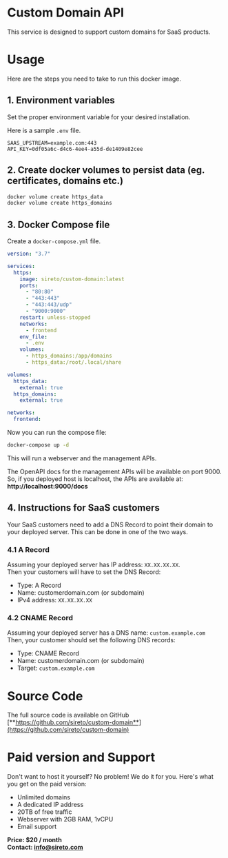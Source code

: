 # Custom Domain API
This service is designed to support custom domains for SaaS products.

# Usage
Here are the steps you need to take to run this docker image.

## 1. Environment variables
Set the proper environment variable for your desired installation.

Here is a sample `.env` file.
```
SAAS_UPSTREAM=example.com:443
API_KEY=0df05a6c-d4c6-4ee4-a55d-de1409e82cee
```

## 2. Create docker volumes to persist data (eg. certificates, domains etc.)
```bash
docker volume create https_data
docker volume create https_domains
```

## 3. Docker Compose file
Create a `docker-compose.yml` file.
```yaml
version: "3.7"

services:
  https:
    image: sireto/custom-domain:latest
    ports:
      - "80:80"
      - "443:443"
      - "443:443/udp"
      - "9000:9000"
    restart: unless-stopped
    networks:
      - frontend
    env_file:
      - .env
    volumes:
      - https_domains:/app/domains
      - https_data:/root/.local/share

volumes:
  https_data:
    external: true
  https_domains:
    external: true

networks:
  frontend:
```
Now you can run the compose file:
```bash
docker-compose up -d
```

This will run a webserver and the management APIs. 

The OpenAPI docs for the management APIs will be available on port 9000. <br/>
So, if you deployed host is localhost, the APIs are available at: <br/>
**http://localhost:9000/docs**

## 4. Instructions for SaaS customers
Your SaaS customers need to add a DNS Record to point their domain to your deployed server. This can be done in one of the two ways.
### 4.1 A Record
Assuming your deployed server has IP address: `XX.XX.XX.XX`. <br/>
Then your customers will have to set the DNS Record:
- Type: A Record 
- Name: customerdomain.com (or subdomain)
- IPv4 address: `XX.XX.XX.XX`

### 4.2 CNAME Record
Assuming your deployed server has a DNS name: `custom.example.com` <br/>
Then, your customer should set the following DNS records:
- Type: CNAME Record 
- Name: customerdomain.com (or subdomain)
- Target: `custom.example.com`

# Source Code
The full source code is available on GitHub <br/>
[**https://github.com/sireto/custom-domain**](https://github.com/sireto/custom-domain)


# Paid version and Support
Don't want to host it yourself? No problem! We do it for you. Here's what you get on the paid version:
- Unlimited domains
- A dedicated IP address
- 20TB of free traffic
- Webserver with 2GB RAM, 1vCPU
- Email support

**Price: $20 / month** <br/>
**Contact: info@sireto.com**